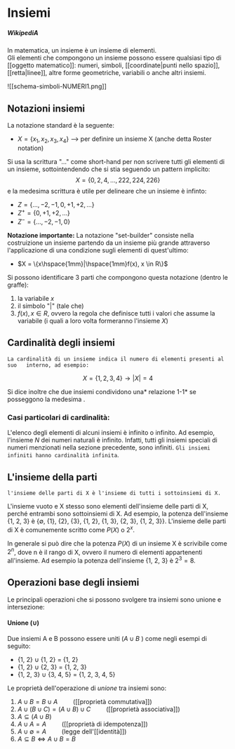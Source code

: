 # Insiemi
##### WikipediA
In matematica, un insieme è un insieme di elementi.  
Gli elementi che compongono un insieme possono essere qualsiasi tipo di [[oggetto matematico]]: numeri, simboli, [[coordinate|punti nello spazio]], [[retta|linee]], altre forme geometriche, variabili o anche altri insiemi.

![[schema-simboli-NUMERI1.png]]

## Notazioni insiemi
La notazione standard è la seguente:

- $X = \{x_1,x_2,x_3,x_4\}$ --> per definire un insieme X (anche detta Roster notation)

Si usa la scrittura "..." come short-hand per non scrivere tutti gli elementi di un insieme, sottointendendo che si stia seguendo un pattern implicito:
$$ X = \{0,2,4,...,222,224,226\}$$
e la medesima scrittura è utile per delineare che un insieme è infinto:
- $Z = \{...,-2,-1,0,+1,+2,...\}$
- $Z^+ = \{0,+1,+2,...\}$
- $Z^- = \{...,-2,-1,0\}$

**Notazione importante:**
La notazione "set-builder" consiste nella costruizione un insieme partendo da un insieme più grande attraverso l'applicazione di una condizione sugli elementi di quest'ultimo:

- $X = \{x\hspace{1mm}|\hspace{1mm}f(x), x \in R\}$

Si possono identificare 3 parti che compongono questa notazione (dentro le graffe):
1.	la variabile $x$
2.	il simbolo "|" (tale che)
3.	$f(x), x \in R$, ovvero la regola che definisce tutti i valori che assume la variabile (i quali a loro volta formeranno l'insieme $X$)

## Cardinalità degli insiemi
	La cardinalità di un insieme indica il numero di elementi presenti al suo   interno, ad esempio:

$$ X = \{1,2,3,4\} \rightarrow |X| = 4  $$

Si dice inoltre che due insiemi condividono una* relazione 1-1* se posseggono la medesima .

### Casi particolari di cardinalità:

L'elenco degli elementi di alcuni insiemi è infinito o infinito. Ad esempio, l'insieme $N$ dei numeri naturali è infinito. Infatti, tutti gli insiemi speciali di numeri menzionati nella sezione precedente, sono infiniti. `Gli insiemi infiniti hanno cardinalità infinita`.

## L'insieme della parti
	l'insieme delle parti di X è l'insieme di tutti i sottoinsiemi di X. 
L'insieme vuoto e X stesso sono elementi dell'insieme delle parti di X, perché entrambi sono sottoinsiemi di X. Ad esempio, la potenza dell'insieme {1, 2, 3} è {∅, {1}, {2}, {3}, {1, 2}, {1, 3}, {2, 3}, {1, 2, 3}}. L'insieme delle parti di X è comunemente scritto come $P(X)$ o $2^x$.

In generale si può dire che la potenza $P(X)$ di un insieme X è scrivibile come $2^n$, dove n è il rango di X, ovvero il numero di elementi appartenenti all'insieme. Ad esempio la potenza dell'insieme {1, 2, 3} è $2^3 = 8$.

## Operazioni base degli insiemi
Le principali operazioni che si possono svolgere tra insiemi sono unione e intersezione:
#### Unione ($\cup$)
Due insiemi A e B possono essere uniti ($A \cup B$ ) come negli esempi di seguito:
- {1, 2} $\cup$ {1, 2} = {1, 2}
- {1, 2} $\cup$ {2, 3} = {1, 2, 3}
- {1, 2, 3} $\cup$ {3, 4, 5} = {1, 2, 3, 4, 5}

Le proprietà dell'operazione di _unione_ tra insiemi sono:
1. $A \cup B = B \cup A \hspace{1cm}$([[proprietà commutativa]])
2. $A \cup (B \cup C)= (A \cup B) \cup C \hspace{1cm}$([[proprietà associativa]])
3. $A \subseteq (A \cup B) \hspace{1cm}$
4. $A \cup A = A \hspace{1cm}$([[proprietà di idempotenza]])
5. $A \cup \emptyset = A \hspace{1cm}$(legge dell'[[identità]])
6. $A \subseteq B \iff	A \cup B = B \hspace{1cm}$

